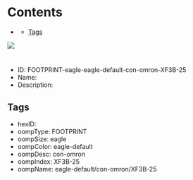 



Contents
========

* [](#)
	* [Tags](#tags)
  
![][im]
# 

- ID: FOOTPRINT-eagle-eagle-default-con-omron-XF3B-25
- Name: 
- Description: 

## Tags

- hexID: 
- oompType: FOOTPRINT
- oompSize: eagle
- oompColor: eagle-default
- oompDesc: con-omron
- oompIndex: XF3B-25
- oompName: eagle-default/con-omron/XF3B-25



[im]: image.png
